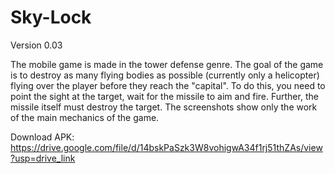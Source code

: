 # Sky-Lock

Version 0.03

The mobile game is made in the tower defense genre. The goal of the game is to destroy as many flying bodies as possible (currently only a helicopter) flying over the player before they reach the "capital". To do this, you need to point the sight at the target, wait for the missile to aim and fire. Further, the missile itself must destroy the target. The screenshots show only the work of the main mechanics of the game.

Download APK: https://drive.google.com/file/d/14bskPaSzk3W8vohigwA34f1rj51thZAs/view?usp=drive_link
